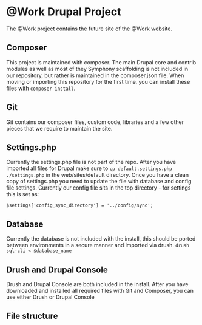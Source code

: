 # @Work Drupal Project
The @Work project contains the future site of the @Work website. 

## Composer
This project is maintained with composer. The main Drupal core and contrib modules as well as most of they Symphony scaffolding is not included in our repository, but rather is maintained in the composer.json file. When moving or importing this repository for the first time, you can install these files with ```composer install```. 

## Git
Git contains our composer files, custom code, libraries and a few other pieces that we require to maintain the site. 

## Settings.php
Currently the settings.php file is not part of the repo. After you have imported all files for Drupal make sure to ```cp default.settings.php ./settings.php``` in the web/sites/default directory. Once you have a clean copy of settings.php you need to update the file with database and config file settings. Currently our config file sits in the top directory - for settings this is set as:

```$settings['config_sync_directory'] = '../config/sync';```

## Database
Currently the database is not included with the install, this should be ported between environments in a secure manner and imported via drush. ```drush sql-cli < $database_name```

## Drush and Drupal Console
Drush and Drupal Console are both included in the install. After you have downloaded and installed all required files with Git and Composer, you can use either Drush or Drupal Console 

## File structure
